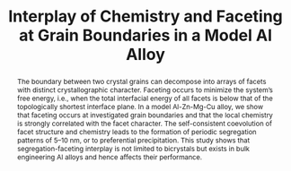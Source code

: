 ---
title: Interplay of Chemistry and Faceting at Grain Boundaries in a Model Al Alloy
journal: Physical Review Letters 124, 106102
authors:
  - Huan Zhao
  - Liam Huber
  - Wenjun Lu
  - Nicolas J. Peter
  - Dayong An
  - Frédéric De Geuser
  - Gerhard Dehm
  - Dirk Ponge
  - Joerg Neugebauer
  - Baptiste Gault
  - Dierk Raabe
abstract: The boundary between two crystal grains can decompose into arrays of facets with distinct crystallographic character. Faceting occurs to minimize the system’s free energy, i.e., when the total interfacial energy of all facets is below that of the topologically shortest interface plane. In a model Al-Zn-Mg-Cu alloy, we show that faceting occurs at investigated grain boundaries and that the local chemistry is strongly correlated with the facet character. The self-consistent coevolution of facet structure and chemistry leads to the formation of periodic segregation patterns of 5–10 nm, or to preferential precipitation. This study shows that segregation-faceting interplay is not limited to bicrystals but exists in bulk engineering Al alloys and hence affects their performance.
full-text: https://link.aps.org/doi/10.1103/PhysRevLett.124.106102
mybinder: null
---